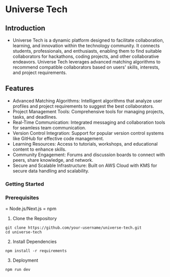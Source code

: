# Universe Tech
## Introduction
- Universe Tech is a dynamic platform designed to facilitate collaboration, learning, and innovation within the technology community. It connects students, professionals, and enthusiasts, enabling them to find suitable collaborators for hackathons, coding projects, and other collaborative endeavors. Universe Tech leverages advanced matching algorithms to recommend compatible collaborators based on users' skills, interests, and project requirements.

## Features
- Advanced Matching Algorithms: Intelligent algorithms that analyze user profiles and project requirements to suggest the best collaborators.
- Project Management Tools: Comprehensive tools for managing projects, tasks, and deadlines.
- Real-Time Communication: Integrated messaging and collaboration tools for seamless team communication.
- Version Control Integration: Support for popular version control systems like GitHub for effective code management.
- Learning Resources: Access to tutorials, workshops, and educational content to enhance skills.
- Community Engagement: Forums and discussion boards to connect with peers, share knowledge, and network.
- Secure and Scalable Infrastructure: Built on AWS Cloud with KMS for secure data handling and scalability.
### Getting Started
### Prerequisites
= Node.js/Next.js
= npm 

1. Clone the Repository

```
git clone https://github.com/your-username/universe-tech.git
cd universe-tech
```
2. Install Dependencies
```
npm install -r requirements
```
3. Deployment
```
npm run dev
```
